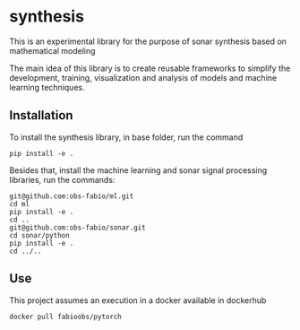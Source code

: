 # synthesis
This is an experimental library for the purpose of sonar synthesis based on mathematical modeling

The main idea of ​​this library is to create reusable frameworks to simplify the development, training, visualization and analysis of models and machine learning techniques.

## Installation
To install the synthesis library, in base folder, run the command
```
pip install -e .
```
Besides that, install the machine learning and sonar signal processing libraries, run the commands:
```
git@github.com:obs-fabio/ml.git
cd ml
pip install -e .
cd ..
git@github.com:obs-fabio/sonar.git
cd sonar/python
pip install -e .
cd ../..
```

## Use

This project assumes an execution in a docker available in dockerhub
```
docker pull fabioobs/pytorch
```
